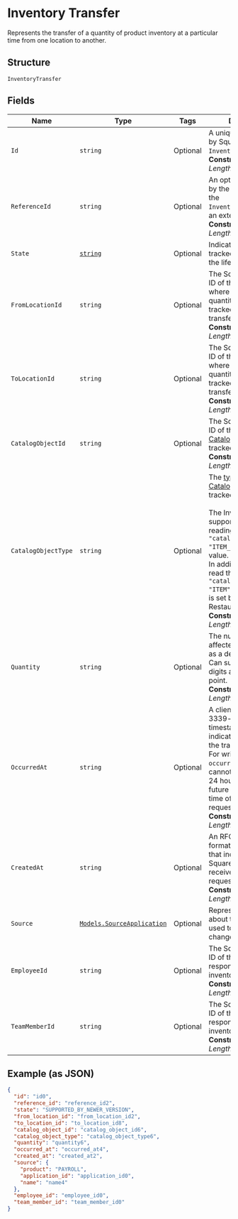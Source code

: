 
# Inventory Transfer

Represents the transfer of a quantity of product inventory at a
particular time from one location to another.

## Structure

`InventoryTransfer`

## Fields

| Name | Type | Tags | Description |
|  --- | --- | --- | --- |
| `Id` | `string` | Optional | A unique ID generated by Square for the<br>`InventoryTransfer`.<br>**Constraints**: *Maximum Length*: `100` |
| `ReferenceId` | `string` | Optional | An optional ID provided by the application to tie the<br>`InventoryTransfer` to an external system.<br>**Constraints**: *Maximum Length*: `255` |
| `State` | [`string`](../../doc/models/inventory-state.md) | Optional | Indicates the state of a tracked item quantity in the lifecycle of goods. |
| `FromLocationId` | `string` | Optional | The Square-generated ID of the [Location](entity:Location) where the related<br>quantity of items was tracked before the transfer.<br>**Constraints**: *Maximum Length*: `100` |
| `ToLocationId` | `string` | Optional | The Square-generated ID of the [Location](entity:Location) where the related<br>quantity of items was tracked after the transfer.<br>**Constraints**: *Maximum Length*: `100` |
| `CatalogObjectId` | `string` | Optional | The Square-generated ID of the<br>[CatalogObject](entity:CatalogObject) being tracked.<br>**Constraints**: *Maximum Length*: `100` |
| `CatalogObjectType` | `string` | Optional | The [type](entity:CatalogObjectType) of the [CatalogObject](entity:CatalogObject) being tracked.<br><br>The Inventory API supports setting and reading the `"catalog_object_type": "ITEM_VARIATION"` field value.<br>In addition, it can also read the `"catalog_object_type": "ITEM"` field value that is set by the Square Restaurants app.<br>**Constraints**: *Maximum Length*: `14` |
| `Quantity` | `string` | Optional | The number of items affected by the transfer as a decimal string.<br>Can support up to 5 digits after the decimal point.<br>**Constraints**: *Maximum Length*: `26` |
| `OccurredAt` | `string` | Optional | A client-generated RFC 3339-formatted timestamp that indicates when<br>the transfer took place. For write actions, the `occurred_at` timestamp<br>cannot be older than 24 hours or in the future relative to the time of the<br>request.<br>**Constraints**: *Maximum Length*: `34` |
| `CreatedAt` | `string` | Optional | An RFC 3339-formatted timestamp that indicates when Square<br>received the transfer request.<br>**Constraints**: *Maximum Length*: `34` |
| `Source` | [`Models.SourceApplication`](../../doc/models/source-application.md) | Optional | Represents information about the application used to generate a change. |
| `EmployeeId` | `string` | Optional | The Square-generated ID of the [Employee](entity:Employee) responsible for the<br>inventory transfer.<br>**Constraints**: *Maximum Length*: `100` |
| `TeamMemberId` | `string` | Optional | The Square-generated ID of the [Team Member](entity:TeamMember) responsible for the<br>inventory transfer.<br>**Constraints**: *Maximum Length*: `100` |

## Example (as JSON)

```json
{
  "id": "id0",
  "reference_id": "reference_id2",
  "state": "SUPPORTED_BY_NEWER_VERSION",
  "from_location_id": "from_location_id2",
  "to_location_id": "to_location_id8",
  "catalog_object_id": "catalog_object_id6",
  "catalog_object_type": "catalog_object_type6",
  "quantity": "quantity6",
  "occurred_at": "occurred_at4",
  "created_at": "created_at2",
  "source": {
    "product": "PAYROLL",
    "application_id": "application_id0",
    "name": "name4"
  },
  "employee_id": "employee_id0",
  "team_member_id": "team_member_id0"
}
```

